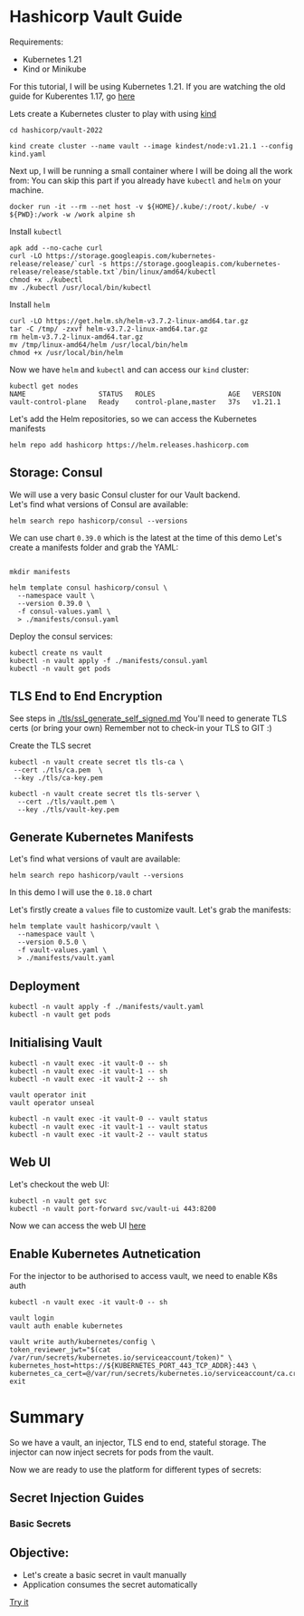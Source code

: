 # Hashicorp Vault Guide

Requirements:

* Kubernetes 1.21
* Kind or Minikube

For this tutorial, I will be using Kubernetes 1.21.
If you are watching the old guide for Kuberentes 1.17, go [here](..\vault\readme.md)

Lets create a Kubernetes cluster to play with using [kind](https://kind.sigs.k8s.io/docs/user/quick-start/)

```
cd hashicorp/vault-2022

kind create cluster --name vault --image kindest/node:v1.21.1 --config kind.yaml
```

Next up, I will be running a small container where I will be doing all the work from:
You can skip this part if you already have `kubectl` and `helm` on your machine.

```
docker run -it --rm --net host -v ${HOME}/.kube/:/root/.kube/ -v ${PWD}:/work -w /work alpine sh
```

Install `kubectl`

```
apk add --no-cache curl
curl -LO https://storage.googleapis.com/kubernetes-release/release/`curl -s https://storage.googleapis.com/kubernetes-release/release/stable.txt`/bin/linux/amd64/kubectl
chmod +x ./kubectl
mv ./kubectl /usr/local/bin/kubectl
```

Install `helm`

```
curl -LO https://get.helm.sh/helm-v3.7.2-linux-amd64.tar.gz
tar -C /tmp/ -zxvf helm-v3.7.2-linux-amd64.tar.gz
rm helm-v3.7.2-linux-amd64.tar.gz
mv /tmp/linux-amd64/helm /usr/local/bin/helm
chmod +x /usr/local/bin/helm
```

Now we have `helm` and `kubectl` and can access our `kind` cluster:

```
kubectl get nodes
NAME                  STATUS   ROLES                  AGE   VERSION
vault-control-plane   Ready    control-plane,master   37s   v1.21.1
```

Let's add the Helm repositories, so we can access the Kubernetes manifests

```
helm repo add hashicorp https://helm.releases.hashicorp.com
```

## Storage: Consul

We will use a very basic Consul cluster for our Vault backend. </br>
Let's find what versions of Consul are available:

```
helm search repo hashicorp/consul --versions
```

We can use chart `0.39.0` which is the latest at the time of this demo
Let's create a manifests folder and grab the YAML:

```

mkdir manifests

helm template consul hashicorp/consul \
  --namespace vault \
  --version 0.39.0 \
  -f consul-values.yaml \
  > ./manifests/consul.yaml
```

Deploy the consul services:

```
kubectl create ns vault
kubectl -n vault apply -f ./manifests/consul.yaml
kubectl -n vault get pods
```


## TLS End to End Encryption

See steps in [./tls/ssl_generate_self_signed.md](./tls/ssl_generate_self_signed.md)
You'll need to generate TLS certs (or bring your own)
Remember not to check-in your TLS to GIT :)

Create the TLS secret 

```
kubectl -n vault create secret tls tls-ca \
 --cert ./tls/ca.pem  \
 --key ./tls/ca-key.pem

kubectl -n vault create secret tls tls-server \
  --cert ./tls/vault.pem \
  --key ./tls/vault-key.pem
```

## Generate Kubernetes Manifests


Let's find what versions of vault are available:

```
helm search repo hashicorp/vault --versions
```

In this demo I will use the `0.18.0` chart </br>

Let's firstly create a `values` file to customize vault.
Let's grab the manifests:

```
helm template vault hashicorp/vault \
  --namespace vault \
  --version 0.5.0 \
  -f vault-values.yaml \
  > ./manifests/vault.yaml
```

## Deployment

```
kubectl -n vault apply -f ./manifests/vault.yaml
kubectl -n vault get pods
```

## Initialising Vault

```
kubectl -n vault exec -it vault-0 -- sh
kubectl -n vault exec -it vault-1 -- sh
kubectl -n vault exec -it vault-2 -- sh

vault operator init
vault operator unseal

kubectl -n vault exec -it vault-0 -- vault status
kubectl -n vault exec -it vault-1 -- vault status
kubectl -n vault exec -it vault-2 -- vault status

```
## Web UI

Let's checkout the web UI:

```
kubectl -n vault get svc
kubectl -n vault port-forward svc/vault-ui 443:8200
```
Now we can access the web UI [here]("https://localhost/")

## Enable Kubernetes Autnetication

For the injector to be authorised to access vault, we need to enable K8s auth

```
kubectl -n vault exec -it vault-0 -- sh 

vault login
vault auth enable kubernetes

vault write auth/kubernetes/config \
token_reviewer_jwt="$(cat /var/run/secrets/kubernetes.io/serviceaccount/token)" \
kubernetes_host=https://${KUBERNETES_PORT_443_TCP_ADDR}:443 \
kubernetes_ca_cert=@/var/run/secrets/kubernetes.io/serviceaccount/ca.crt
exit
```

# Summary

So we have a vault, an injector, TLS end to end, stateful storage.
The injector can now inject secrets for pods from the vault.

Now we are ready to use the platform for different types of secrets:

## Secret Injection Guides

### Basic Secrets

Objective:
---------- 
* Let's create a basic secret in vault manually
* Application consumes the secret automatically

[Try it](./example-apps/basic-secret/readme.md)





